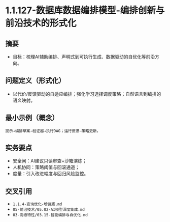﻿# 1.1.127-数据库数据编排模型-编排创新与前沿技术的形式化

## 摘要

- 目标：梳理AI辅助编排、声明式到可执行生成、数据驱动的自优化等前沿方向。

## 问题定义（形式化）

- 以代价/反馈驱动的自适应编排；强化学习选择调度策略；自然语言到编排的语义映射。

## 最小示例（概念）

```text
提示→编排草案→验证器→执行DAG；运行反馈→策略更新。
```

## 实务要点

- 安全闸：AI建议只读审查+沙箱演练；
- 人机协同：策略阈值与回滚通道；
- 度量：引入改进幅度与回归风险监控。

## 交叉引用

- `1.1.4-查询优化-增强版.md`
- `05-前沿技术/05.02-AI模型深度集成.md`
- `03-高级特性/03.15-智能编排与自优化.md`
